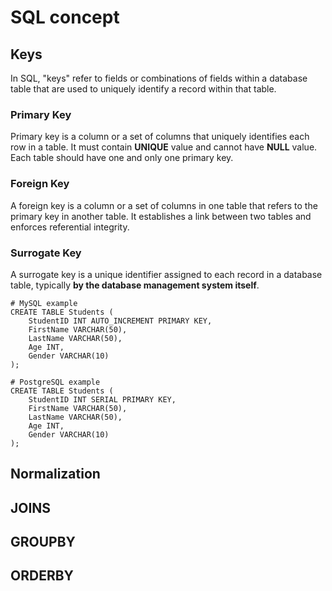 # SQL concept

## Keys

In SQL, "keys" refer to fields or combinations of fields within a database table that are used to uniquely identify a record within that table.

### Primary Key
Primary key is a column or a set of columns that uniquely identifies each row in a table. It must contain **UNIQUE** value and cannot have **NULL** value. Each table should have one and only one primary key.

### Foreign Key

A foreign key is a column or a set of columns in one table that refers to the primary key in another table. It establishes a link between two tables and enforces referential integrity.

### Surrogate Key

A surrogate key is a unique identifier assigned to each record in a database table, typically **by the database management system itself**.

```
# MySQL example
CREATE TABLE Students (
    StudentID INT AUTO_INCREMENT PRIMARY KEY,
    FirstName VARCHAR(50),
    LastName VARCHAR(50),
    Age INT,
    Gender VARCHAR(10)
);
```

```
# PostgreSQL example
CREATE TABLE Students (
    StudentID INT SERIAL PRIMARY KEY,
    FirstName VARCHAR(50),
    LastName VARCHAR(50),
    Age INT,
    Gender VARCHAR(10)
);

```


## Normalization



## JOINS

## GROUPBY

## ORDERBY

